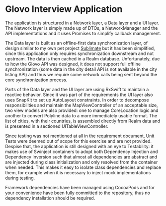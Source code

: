 # Glovo Interview Application

The application is structured in a Network layer, a Data layer and a UI layer.
The Network layer is simply made up of DTOs, a NetworkManager and the API implementations and it uses Promises to simplify callback management. 

The Data layer is built as an offline-first data synchronization layer, of design similar to my own pet project [Sublimate](https://github.com/gabrielepalma/sublimate) but it has been simplified, since this application only requires synchronization downstream and not upstream. The data is then cached in a Realm database. Unfortunately, due to how the Glovo API was designed, it does not support full offline synchronization (some data in the city detail API is not available in the city listing API) and thus we require some network calls being sent beyond the core synchronization process. 

Parts of the Data layer and the UI layer are using RxSwift to maintain a reactive behavior. Since it was part of the requirements the UI layer also uses SnapKit to set up AutoLayout constraints. In order to decompose responsibilities and maintain the MapViewController of an acceptable size, two view models are also provided: one to manage CoreLocation logic and another to convert Polyline data to a more immediately usable format. The list of cities, with their countries, is assembled directly from Realm data and is presented in a sectioned UITableViewController.

Since testing was not mentioned at all in the requirement document, Unit Tests were deemed out of scope for this exercise and are not provided. Despise that, the application is still designed with an eye to Testability: it makes use of Swinject containers to adopt both Dependency Injection and Dependency Inversion such that almost all dependencies are abstract and are injected during class initialization and only resolved from the container when needed. This makes it easy to isolate class dependencies and replace them, for example when it is necessary to inject mock implementations during testing.

Framework dependencies have been managed using CocoaPods and for your convenience have been fully committed to the repository, thus no dependency installation should be required.
